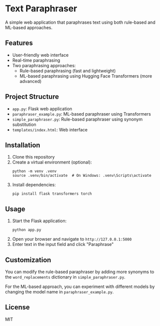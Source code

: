 # Text Paraphraser

A simple web application that paraphrases text using both rule-based and ML-based approaches.

## Features

- User-friendly web interface
- Real-time paraphrasing
- Two paraphrasing approaches:
  - Rule-based paraphrasing (fast and lightweight)
  - ML-based paraphrasing using Hugging Face Transformers (more advanced)

## Project Structure

- `app.py`: Flask web application
- `paraphraser_example.py`: ML-based paraphraser using Transformers
- `simple_paraphraser.py`: Rule-based paraphraser using synonym substitution
- `templates/index.html`: Web interface

## Installation

1. Clone this repository
2. Create a virtual environment (optional):
   ```
   python -m venv .venv
   source .venv/bin/activate  # On Windows: .venv\Scripts\activate
   ```
3. Install dependencies:
   ```
   pip install flask transformers torch
   ```

## Usage

1. Start the Flask application:
   ```
   python app.py
   ```
2. Open your browser and navigate to `http://127.0.0.1:5000`
3. Enter text in the input field and click "Paraphrase"

## Customization

You can modify the rule-based paraphraser by adding more synonyms to the `word_replacements` dictionary in `simple_paraphraser.py`.

For the ML-based approach, you can experiment with different models by changing the model name in `paraphraser_example.py`.

## License

MIT
